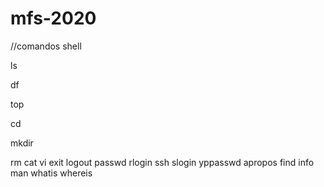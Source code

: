 # mfs-2020
//comandos shell

ls

df

top

cd

mkdir

rm
cat
vi
exit
logout
passwd
rlogin
ssh
slogin
yppasswd
apropos
find
info
man
whatis
whereis

